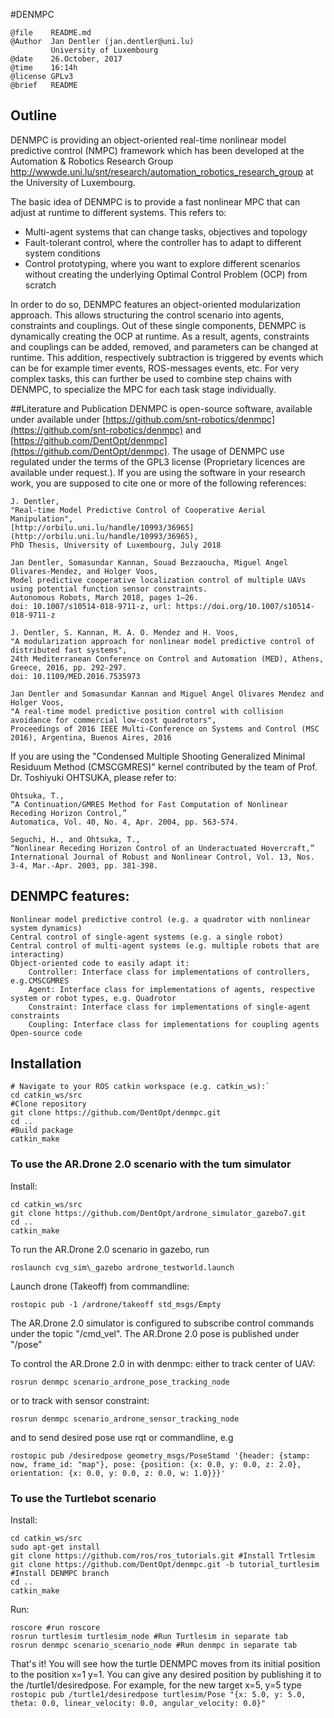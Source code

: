 #DENMPC

    @file    README.md
    @Author  Jan Dentler (jan.dentler@uni.lu)
             University of Luxembourg
    @date    26.October, 2017
    @time    16:14h
    @license GPLv3
    @brief   README

## Outline
DENMPC is providing an object-oriented real-time nonlinear model predictive control (NMPC) framework which has been developed at the Automation & Robotics Research Group http://wwwde.uni.lu/snt/research/automation_robotics_research_group at the University of Luxembourg. 

The basic idea of DENMPC is to provide a fast nonlinear MPC that can adjust at runtime to different systems.
This refers to: 
*   Multi-agent systems that can change tasks, objectives and topology
*   Fault-tolerant control, where the controller has to adapt to different system conditions
*   Control prototyping, where you want to explore different scenarios without creating the underlying Optimal Control Problem (OCP) from scratch

In order to do so, DENMPC features an object-oriented modularization approach.
This allows structuring the control scenario into agents, constraints and couplings.
Out of these single components, DENMPC is dynamically creating the OCP at runtime.
As a result, agents, constraints and couplings can be added, removed, and parameters can be changed at runtime. This addition, respectively subtraction is triggered by events
which can be for example timer events, ROS-messages events, etc.
For very complex tasks, this can further be used to combine step chains with DENMPC,
to specialize the MPC for each task stage individually.

##Literature and Publication
DENMPC is open-source software, available under available under [https://github.com/snt-robotics/denmpc](https://github.com/snt-robotics/denmpc) and [https://github.com/DentOpt/denmpc](https://github.com/DentOpt/denmpc). The usage of DENMPC use regulated under the terms of the GPL3 license (Proprietary licences are available under request.). If you are using the software in your research work, you are supposed to cite one or more of the following references:

    J. Dentler, 
    "Real-time Model Predictive Control of Cooperative Aerial Manipulation",
    [http://orbilu.uni.lu/handle/10993/36965](http://orbilu.uni.lu/handle/10993/36965),
    PhD Thesis, University of Luxembourg, July 2018

    Jan Dentler, Somasundar Kannan, Souad Bezzaoucha, Miguel Angel Olivares-Mendez, and Holger Voos, 
    Model predictive cooperative localization control of multiple UAVs using potential function sensor constraints. 
    Autonomous Robots, March 2018, pages 1–26.
    doi: 10.1007/s10514-018-9711-z, url: https://doi.org/10.1007/s10514-018-9711-z

    J. Dentler, S. Kannan, M. A. O. Mendez and H. Voos,
    "A modularization approach for nonlinear model predictive control of distributed fast systems",
    24th Mediterranean Conference on Control and Automation (MED), Athens, Greece, 2016, pp. 292-297.
    doi: 10.1109/MED.2016.7535973

    Jan Dentler and Somasundar Kannan and Miguel Angel Olivares Mendez and Holger Voos,
    "A real-time model predictive position control with collision avoidance for commercial low-cost quadrotors",
    Proceedings of 2016 IEEE Multi-Conference on Systems and Control (MSC 2016), Argentina, Buenos Aires, 2016 

If you are using the "Condensed Multiple Shooting Generalized Minimal Residuum Method (CMSCGMRES)" kernel contributed by the team of Prof. Dr. Toshiyuki OHTSUKA, please refer to:

    Ohtsuka, T.,
    “A Continuation/GMRES Method for Fast Computation of Nonlinear Receding Horizon Control,”
    Automatica, Vol. 40, No. 4, Apr. 2004, pp. 563-574.

    Seguchi, H., and Ohtsuka, T.,
    “Nonlinear Receding Horizon Control of an Underactuated Hovercraft,”
    International Journal of Robust and Nonlinear Control, Vol. 13, Nos. 3-4, Mar.-Apr. 2003, pp. 381-398. 

## DENMPC features:

    Nonlinear model predictive control (e.g. a quadrotor with nonlinear system dynamics)
    Central control of single-agent systems (e.g. a single robot)
    Central control of multi-agent systems (e.g. multiple robots that are interacting)
    Object-oriented code to easily adapt it:
        Controller: Interface class for implementations of controllers, e.g.CMSCGMRES
        Agent: Interface class for implementations of agents, respective system or robot types, e.g. Quadrotor
        Constraint: Interface class for implementations of single-agent constraints
        Coupling: Interface class for implementations for coupling agents 
    Open-source code 


## Installation

    # Navigate to your ROS catkin workspace (e.g. catkin_ws):`
    cd catkin_ws/src
    #Clone repository
    git clone https://github.com/DentOpt/denmpc.git
    cd ..
    #Build package
    catkin_make

### To use the AR.Drone 2.0 scenario with the tum simulator
Install:

    cd catkin_ws/src
    git clone https://github.com/DentOpt/ardrone_simulator_gazebo7.git
    cd ..
    catkin_make

To run the AR.Drone 2.0 scenario in gazebo, run

    roslaunch cvg_sim\_gazebo ardrone_testworld.launch 

Launch drone (Takeoff) from commandline: 

    rostopic pub -1 /ardrone/takeoff std_msgs/Empty

The AR.Drone 2.0 simulator is configured to subscribe control commands under the topic "/cmd_vel".
The AR.Drone 2.0 pose is published under "/pose"


To control the AR.Drone 2.0 in with denmpc:
either to track center of UAV:

    rosrun denmpc scenario_ardrone_pose_tracking_node
 
 or to track with sensor constraint:
 
    rosrun denmpc scenario_ardrone_sensor_tracking_node
 
 and to send desired pose use rqt or commandline, e.g 
 
    rostopic pub /desiredpose geometry_msgs/PoseStamd '{header: {stamp: now, frame_id: "map"}, pose: {position: {x: 0.0, y: 0.0, z: 2.0}, orientation: {x: 0.0, y: 0.0, z: 0.0, w: 1.0}}}'

### To use the Turtlebot scenario
Install:

    cd catkin_ws/src
    sudo apt-get install
    git clone https://github.com/ros/ros_tutorials.git #Install Trtlesim
    git clone https://github.com/DentOpt/denmpc.git -b tutorial_turtlesim  #Install DENMPC branch
    cd ..
    catkin_make

Run:

    roscore #run roscore
    rosrun turtlesim turtlesim_node #Run Turtlesim in separate tab
    rosrun denmpc scenario_scenario_node #Run denmpc in separate tab

That's it!
You will see how the turtle DENMPC moves from its initial position to the position x=1 y=1.
You can give any desired position by publishing it to the /turtle1/desiredpose.
For example, for the new target x=5, y=5 type
`rostopic pub /turtle1/desiredpose turtlesim/Pose "{x: 5.0, y: 5.0, theta: 0.0, linear_velocity: 0.0, angular_velocity: 0.0}"`


